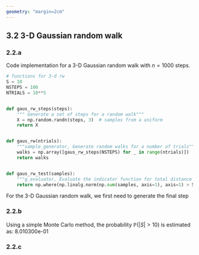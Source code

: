 ```yaml
---
geometry: "margin=2cm"
---
```


## 3.2 3-D Gaussian random walk

### 2.2.a

Code implementation for a 3-D Gaussian random walk with $n=1000$ steps.

```python
# functions for 3-d rw
S = 10
NSTEPS = 100
NTRIALS = 10**5


def gaus_rw_steps(steps):
    """ Generate a set of steps for a random walk"""
    X = np.random.randn(steps, 3)  # samples from a uniform
    return X


def gaus_rw(ntrials):
    """sample_generator, Generate random walks for a number of trials"""
    walks = np.array([gaus_rw_steps(NSTEPS) for _ in range(ntrials)])
    return walks


def gaus_rw_test(samples):
    """g_evaluator, Evaluate the indicator function for total distance travelled, S > 10"""
    return np.where(np.linalg.norm(np.sum(samples, axis=1), axis=1) > S, 1, 0)
```

For the 3-D Gaussian random walk, we first need to generate the final step

### 2.2.b

Using a simple Monte Carlo method, the probability $\mathbb{P}(|S| > 10)$ is estimated as: 8.010300e-01

### 2.2.c
